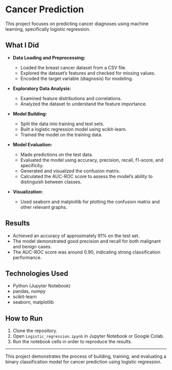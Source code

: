 # Cancer Prediction

This project focuses on predicting cancer diagnoses using machine learning, specifically logistic regression.

## What I Did

- **Data Loading and Preprocessing:**  
  - Loaded the breast cancer dataset from a CSV file.
  - Explored the dataset’s features and checked for missing values.
  - Encoded the target variable (diagnosis) for modeling.

- **Exploratory Data Analysis:**  
  - Examined feature distributions and correlations.
  - Analyzed the dataset to understand the feature importance.

- **Model Building:**  
  - Split the data into training and test sets.
  - Built a logistic regression model using scikit-learn.
  - Trained the model on the training data.

- **Model Evaluation:**  
  - Made predictions on the test data.
  - Evaluated the model using accuracy, precision, recall, f1-score, and specificity.
  - Generated and visualized the confusion matrix.
  - Calculated the AUC-ROC score to assess the model’s ability to distinguish between classes.

- **Visualization:**  
  - Used seaborn and matplotlib for plotting the confusion matrix and other relevant graphs.

## Results

- Achieved an accuracy of approximately 91% on the test set.
- The model demonstrated good precision and recall for both malignant and benign cases.
- The AUC-ROC score was around 0.90, indicating strong classification performance.

## Technologies Used

- Python (Jupyter Notebook)
- pandas, numpy
- scikit-learn
- seaborn, matplotlib

## How to Run

1. Clone the repository.
2. Open `Logistic_regression.ipynb` in Jupyter Notebook or Google Colab.
3. Run the notebook cells in order to reproduce the results.

---

This project demonstrates the process of building, training, and evaluating a binary classification model for cancer prediction using logistic regression.
